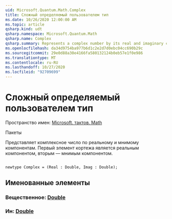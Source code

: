 ```yaml
---
uid: Microsoft.Quantum.Math.Complex
title: Сложный определяемый пользователем тип
ms.date: 10/26/2020 12:00:00 AM
ms.topic: article
qsharp.kind: udt
qsharp.namespace: Microsoft.Quantum.Math
qsharp.name: Complex
qsharp.summary: Represents a complex number by its real and imaginary components. The first element of the tuple is the real component, the second one - the imaginary component.
ms.openlocfilehash: da34d9754ba977b6d1c2e2d7d0ebc04cc690b29c
ms.sourcegitcommit: 29e0d88a30e4166fa580132124b0eb57e1f0e986
ms.translationtype: MT
ms.contentlocale: ru-RU
ms.lasthandoff: 10/27/2020
ms.locfileid: "92709699"
---
```

# <a name="complex-user-defined-type"></a>Сложный определяемый пользователем тип

Пространство имен: [Microsoft. тактов. Math](xref:Microsoft.Quantum.Math)

Пакеты [](https://nuget.org/packages/)


Представляет комплексное число по реальному и мнимому компонентам.
Первый элемент кортежа является реальным компонентом, вторым — мнимым компонентом.

```qsharp

newtype Complex = (Real : Double, Imag : Double);
```



## <a name="named-items"></a>Именованные элементы

### <a name="real--double"></a>Вещественное: [Double](xref:microsoft.quantum.lang-ref.double)


### <a name="imag--double"></a>Ин: [Double](xref:microsoft.quantum.lang-ref.double)

